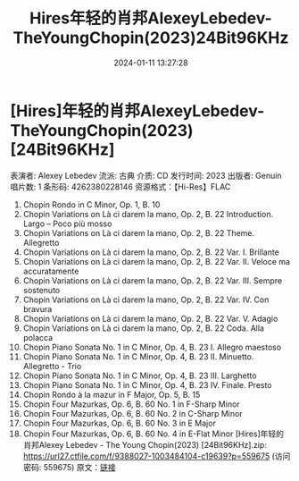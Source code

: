 ﻿---
title: Hires年轻的肖邦AlexeyLebedev-TheYoungChopin(2023)24Bit96KHz
date: 2024-01-11 13:27:28
categories: 古典音乐、新世纪、纯音雅乐
tags: 纯音雅乐
---
# [Hires]年轻的肖邦AlexeyLebedev-TheYoungChopin(2023)[24Bit96KHz]

表演者: Alexey Lebedev
流派: 古典
介质: CD
发行时间: 2023
出版者: Genuin
唱片数: 1
条形码: 4262380228146
资源格式：【Hi-Res】FLAC
01. Chopin Rondo in C Minor, Op. 1, B. 10
02. Chopin Variations on Là ci darem la mano, Op. 2, B. 22
Introduction. Largo – Poco più mosso
03. Chopin Variations on Là ci darem la mano, Op. 2, B. 22
Theme. Allegretto
04. Chopin Variations on Là ci darem la mano, Op. 2, B. 22 Var.
I. Brillante
05. Chopin Variations on Là ci darem la mano, Op. 2, B. 22 Var.
II. Veloce ma accuratamente
06. Chopin Variations on Là ci darem la mano, Op. 2, B. 22 Var.
III. Sempre sostenuto
07. Chopin Variations on Là ci darem la mano, Op. 2, B. 22 Var.
IV. Con bravura
08. Chopin Variations on Là ci darem la mano, Op. 2, B. 22 Var.
V. Adagio
09. Chopin Variations on Là ci darem la mano, Op. 2, B. 22 Coda.
Alla polacca
10. Chopin Piano Sonata No. 1 in C Minor, Op. 4, B. 23 I.
Allegro maestoso
11. Chopin Piano Sonata No. 1 in C Minor, Op. 4, B. 23 II.
Minuetto. Allegretto - Trio
12. Chopin Piano Sonata No. 1 in C Minor, Op. 4, B. 23 III.
Larghetto
13. Chopin Piano Sonata No. 1 in C Minor, Op. 4, B. 23 IV.
Finale. Presto
14. Chopin Rondo à la mazur in F Major, Op. 5, B. 15
15. Chopin Four Mazurkas, Op. 6, B. 60 No. 1 in F-Sharp
Minor
16. Chopin Four Mazurkas, Op. 6, B. 60 No. 2 in C-Sharp
Minor
17. Chopin Four Mazurkas, Op. 6, B. 60 No. 3 in E Major
18. Chopin Four Mazurkas, Op. 6, B. 60 No. 4 in E-Flat Minor
[Hires]年轻的肖邦Alexey Lebedev - The Young Chopin(2023)
[24Bit96KHz].zip: https://url27.ctfile.com/f/9388027-1003484104-c19639?p=559675
(访问密码: 559675)
原文：[链接](https://blog.sina.com.cn/s/blog_1647c7e760103146j.html)